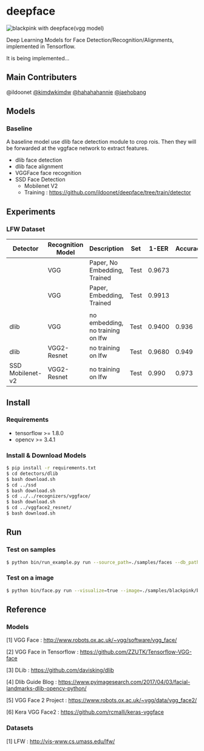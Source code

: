 # deepface

![blackpink with deepface(vgg model)](./etc/example_blackpink.png)

Deep Learning Models for Face Detection/Recognition/Alignments, implemented in Tensorflow.

It is being implemented...

## Main Contributers

@ildoonet [@kimdwkimdw](https://github.com/kimdwkimdw) [@hahahahannie](https://github.com/hahahahannie) [@jaehobang](https://github.com/jaehobang)

## Models

### Baseline

A baseline model use dlib face detection module to crop rois. Then they will be forwarded at the vggface network to extract features.

- dlib face detection
- dlib face alignment
- VGGFace face recognition
- SSD Face Detection
  - Mobilenet V2
  - Training : https://github.com/ildoonet/deepface/tree/train/detector

## Experiments

### LFW Dataset

| Detector | Recognition Model | Description                    | Set        | 1-EER      | Accuracy |
|----------|-------------------|--------------------------------|------------|------------|----------|
|          | VGG               | Paper, No Embedding, Trained   | Test       | 0.9673     |          |
|          | VGG               | Paper, Embedding, Trained      | Test       | 0.9913     |          |
|          |                   |                                |            |            |          |
| dlib     | VGG               | no embedding, no training on lfw | Test       | 0.9400     | 0.936    |
| dlib     | VGG2-Resnet       | no training on lfw             | Test       | 0.9680     | 0.949    |
| SSD<br/>Mobilenet-v2 | VGG2-Resnet       | no training on lfw              | Test       | 0.990     | 0.973    |

## Install

### Requirements

- tensorflow >= 1.8.0
- opencv >= 3.4.1

### Install & Download Models

```bash
$ pip install -r requirements.txt
$ cd detectors/dlib
$ bash download.sh
$ cd ../ssd
$ bash download.sh
$ cd ../../recognizers/vggface/
$ bash download.sh
$ cd ../vggface2_resnet/
$ bash download.sh
```

## Run

### Test on samples

```bash
$ python bin/run_example.py run --source_path=./samples/faces --db_path=./sample_db.pkl --img_path=./samples/blackpink/blackpink1.jpg --method=vgg2
```

### Test on a image

```bash
$ python bin/face.py run --visualize=true --image=./samples/blackpink/blackpink1.jpg
```

## Reference

### Models

[1] VGG Face : http://www.robots.ox.ac.uk/~vgg/software/vgg_face/

[2] VGG Face in Tensorflow : https://github.com/ZZUTK/Tensorflow-VGG-face

[3] DLib : https://github.com/davisking/dlib

[4] Dlib Guide Blog : https://www.pyimagesearch.com/2017/04/03/facial-landmarks-dlib-opencv-python/

[5] VGG Face 2 Project : https://www.robots.ox.ac.uk/~vgg/data/vgg_face2/

[6] Kera VGG Face2 : https://github.com/rcmalli/keras-vggface

### Datasets

[1] LFW : http://vis-www.cs.umass.edu/lfw/
